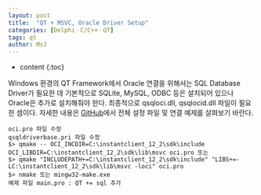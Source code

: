 ```yaml
---
layout: post
title:  "QT + MSVC, Oracle Driver Setup"
categories: [DelphiㆍC/C++ㆍQT]
tags: qt
author: MsJ
---
```


* content
{:toc}

Windows 환경의 QT Framework에서 Oracle 연결을 위해서는 SQL Database Driver가 필요한 데 기본적으로 SQLite, MySQL, ODBC 등은 설치되어 있으나 Oracle은 추가로 설치해줘야 한다. 최종적으로 qsqloci.dll, qsqlocid.dll 파일이 필요한 셈이다. 자세한 내용은 [GitHub](https://github.com/DebugJO/HelloWorldSample/tree/master/QT/Oracle)에서 전체 설정 파일 및 연결 예제를 살펴보기 바란다.

```
oci.pro 파일 수정
qsqldriverbase.pri 파일 수정
$> qmake -- OCI_INCDIR=C:\instantclient_12_2\sdk\include OCI_LIBDIR=C:\instantclient_12_2\sdk\lib\msvc oci.pro 또는 
$> qmake "INCLUDEPATH+=C:\instantclient_12_2\sdk\include" "LIBS+=-LC:\instantclient_12_2\sdk\lib\msvc -loci" oci.pro
$> nmake 또는 mingw32-make.exe
예제 파일 main.pro : QT += sql 추가
```
